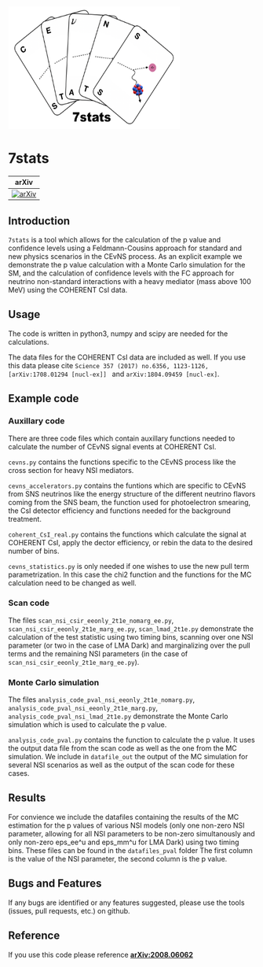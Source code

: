 <img src="logo.png" alt="logo"
	title="7stats logo" width="350" height="250" />
  
# 7stats 
 
| arXiv |
|:-----:|
|[![arXiv](https://img.shields.io/badge/arXiv-2008.06062-orange.svg)](https://arXiv.org/abs/2008.06062)|



## Introduction

`7stats` is a tool which allows for the calculation of the p value and confidence levels using a Feldmann-Cousins approach for standard and new physics scenarios in the CEvNS process.
As an explicit example we demonstrate the p value calculation with a Monte Carlo simulation for the SM, and the calculation of confidence levels with the FC approach 
for neutrino non-standard interactions with a heavy mediator (mass above 100 MeV) using the COHERENT CsI data.

## Usage
The code is written in python3, numpy and scipy are needed for the calculations.

The data files for the COHERENT CsI data are included as well. If you use this data please cite 
`Science 357 (2017) no.6356, 1123-1126,[arXiv:1708.01294 [nucl-ex]] `
and `arXiv:1804.09459 [nucl-ex]`.


## Example code

### Auxillary code
There are three code files which contain auxillary functions needed to calculate the number of CEvNS signal events at COHERENT CsI. 

`cevns.py` contains the functions specific to the CEvNS process like the cross section for heavy NSI mediators.

`cevns_accelerators.py` contains the funtions which are specific to CEvNS from SNS neutrinos like the energy structure of the different neutrino flavors coming 
from the SNS beam, the function used for photoelectron smearing, the CsI detector efficiency and functions needed for the background treatment.

`coherent_CsI_real.py` contains the functions which calculate the signal at COHERENT CsI, apply the dector efficiency, or rebin the data to the desired number of bins. 

`cevns_statistics.py` is only needed if one wishes to use the new pull term parametrization. In this case the chi2 function and the functions for the MC calculation
need to be changed as well.

### 	Scan code
The files `scan_nsi_csir_eeonly_2t1e_nomarg_ee.py`, `scan_nsi_csir_eeonly_2t1e_marg_ee.py`, `scan_lmad_2t1e.py`
demonstrate the calculation of the test statistic using two timing bins, scanning over one NSI parameter (or two in the case of LMA Dark) and marginalizing over the pull terms 
and the remaining NSI parameters (in the case of `scan_nsi_csir_eeonly_2t1e_marg_ee.py`). 

### Monte Carlo simulation
The files `analysis_code_pval_nsi_eeonly_2t1e_nomarg.py`, `analysis_code_pval_nsi_eeonly_2t1e_marg.py`, `analysis_code_pval_nsi_lmad_2t1e.py` demonstrate the Monte Carlo
simulation which is used to calculate the p value. 

`analysis_code_pval.py` contains the function to calculate the p value. It uses the output data file from the scan code as well as the one from the MC simulation. 
We include in `datafile_out` the output of the MC simulation for several NSI scenarios as well as the output of the scan code for these cases.

## Results 
For convience we include the datafiles containing the results of the MC estimation for the p values of various NSI models (only one non-zero NSI parameter, allowing 
for all NSI parameters to be non-zero simultanously and only non-zero eps_ee^u and eps_mm^u for LMA Dark) using two timing bins. These files can be found in the 
`datafiles_pval` folder 
The first column is the value of the NSI parameter, the second column is the p value.

## Bugs and Features
If any bugs are identified or any features suggested, please use the tools (issues, pull requests, etc.) on github.

## Reference
If you use this code please reference **[arXiv:2008.06062](https://arxiv.org/pdf/2008.06062.pdf)**

